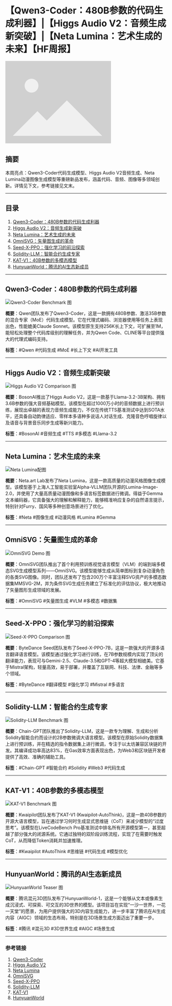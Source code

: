 # 【Qwen3-Coder：480B参数的代码生成利器】|【Higgs Audio V2：音频生成新突破】|【Neta Lumina：艺术生成的未来】【HF周报】

![封面图](/assets/images/placeholder.png)

## 摘要

本周亮点：Qwen3-Coder代码生成模型、Higgs Audio V2音频生成、Neta Lumina动漫图像生成模型等重磅新品发布，涵盖代码、音频、图像等多领域创新。详情见下文，参考链接见文末。

---

## 目录

1. [Qwen3-Coder：480B参数的代码生成利器](#qwen3-coder480b参数的代码生成利器)
2. [Higgs Audio V2：音频生成新突破](#higgs-audio-v2音频生成新突破)
3. [Neta Lumina：艺术生成的未来](#neta-lumina艺术生成的未来)
4. [OmniSVG：矢量图生成的革命](#omnisvg矢量图生成的革命)
5. [Seed-X-PPO：强化学习的前沿探索](#seed-x-ppo强化学习的前沿探索)
6. [Solidity-LLM：智能合约生成专家](#solidity-llm智能合约生成专家)
7. [KAT-V1：40B参数的多模态模型](#kat-v140b参数的多模态模型)
8. [HunyuanWorld：腾讯的AI生态新成员](#hunyuanworld腾讯的ai生态新成员)

---

## Qwen3-Coder：480B参数的代码生成利器

![Qwen3-Coder Benchmark 图](https://qianwen-res.oss-cn-beijing.aliyuncs.com/Qwen3-Coder/qwen3-coder-main.jpg)

**概要**：Qwen团队发布了Qwen3-Coder，这是一款拥有480B参数、激活35B参数的混合专家（MoE）代码生成模型。它在代理式编码、浏览器使用等任务上表现出色，性能媲美Claude Sonnet。该模型原生支持256K长上下文，可扩展至1M，能轻松处理整个代码库级别的理解任务，并为Qwen Code、CLINE等平台提供强大的代理式编码支持。

**标签**：#Qwen #代码生成 #MoE #长上下文 #AI开发工具

---

## Higgs Audio V2：音频生成新突破

![Higgs Audio V2 Comparison 图](https://huggingface.co/bosonai/higgs-audio-v2-generation-3B-base/resolve/main/emergent-tts-emotions-win-rate.png)

**概要**：BosonAI推出了Higgs Audio V2，这是一款基于Llama-3.2-3B架构、拥有3.6B参数的强大音频基础模型。该模型在超过1000万小时的音频数据上进行预训练，展现出卓越的表现力音频生成能力，不仅在传统TTS基准测试中达到SOTA水平，还具备自动韵律适应、零样本多语种多说话人对话生成、克隆音色哼唱旋律以及语音与背景音乐同步生成等新兴能力。

**标签**：#BosonAI #音频生成 #TTS #多模态 #Llama-3.2

---

## Neta Lumina：艺术生成的未来

![Neta Lumina配图](/assets/images/hf-weekly/neta-lumina-flash-pv.gif)

**概要**：Neta.art Lab发布了Neta Lumina，这是一款高质量的动漫风格图像生成模型。该模型基于上海人工智能实验室Alpha-VLLM团队开源的Lumina-Image-2.0，并使用了大量高质量动漫图像和多语言标签数据进行微调。得益于Gemma文本编码器，它具备强大的理解和解释能力，能够精准响应复杂的自然语言提示，特别针对Furry、国风等多种创意场景进行了优化。

**标签**：#Neta #图像生成 #动漫风格 #Lumina #Gemma

---

## OmniSVG：矢量图生成的革命

![OmniSVG Demo 图](https://cdn-uploads.huggingface.co/production/uploads/67f4fc326576467f43cc20bf/xcG4VDF8tpjmBhH_PeMwl.gif)

**概要**：OmniSVG团队推出了首个利用预训练视觉语言模型（VLM）的端到端多模态SVG生成模型系列——OmniSVG。该模型能够生成从简单图标到复杂动漫角色的各类SVG图像。同时，团队还发布了包含200万个丰富注释SVG资产的多模态数据集MMSVG-2M，并为条件SVG生成任务建立了标准化的评估协议，极大地推动了矢量图形生成领域的发展。

**标签**：#OmniSVG #矢量图生成 #VLM #多模态 #数据集

---

## Seed-X-PPO：强化学习的前沿探索

![Seed-X-PPO Comparison 图](https://huggingface.co/ByteDance-Seed/Seed-X-PPO-7B/resolve/main/imgs/model_comparsion.png)

**概要**：ByteDance Seed团队发布了Seed-X-PPO-7B，这是一款强大的开源多语言翻译语言模型。该模型通过强化学习进行训练，在7B参数规模内实现了顶尖的翻译能力，表现可与Gemini-2.5、Claude-3.5和GPT-4等超大模型相媲美。它基于Mistral架构，轻量高效，易于部署，并覆盖了互联网、科技、法律、金融等多个领域。

**标签**：#ByteDance #翻译模型 #强化学习 #Mistral #多语言

---

## Solidity-LLM：智能合约生成专家

![Solidity-LLM Benchmark 图](https://huggingface.co/Chain-GPT/Solidity-LLM/resolve/main/Benchmark.png)

**概要**：Chain-GPT团队推出了Solidity-LLM，这是一款专为理解、生成和分析Solidity智能合约而设计的2B参数微调大语言模型。该模型在原始Solidity数据集上进行预训练，并在精选的指令数据集上进行微调，专注于以太坊兼容区块链的开发。其编译成功率高达83%，在Gas效率方面表现出色，为Web3和区块链开发者提供了高效、准确的辅助工具。

**标签**：#Chain-GPT #智能合约 #Solidity #Web3 #代码生成

---

## KAT-V1：40B参数的多模态模型

![KAT-V1 Benchmark 图](https://cdn-uploads.huggingface.co/production/uploads/61ee40a269351366e29972ad/zdnsvBmv6hWIC2Qxxy1fD.png)

**概要**：Kwaipilot团队发布了KAT-V1 (Kwaipilot-AutoThink)，这是一款40B参数的开源大语言模型，旨在通过学习何时生成显式思维链（CoT）来减少模型的“过度思考”。该模型在LiveCodeBench Pro基准测试中排名所有开源模型第一，甚至超越了部分强大的闭源系统。它通过独特的双阶段训练流程，实现了在需要时触发CoT，从而降低Token消耗并加速推理。

**标签**：#Kwaipilot #AutoThink #思维链 #代码生成 #模型优化

---

## HunyuanWorld：腾讯的AI生态新成员

![HunyuanWorld Teaser 图](https://huggingface.co/tencent/HunyuanWorld-1/resolve/main/assets/teaser.png)

**概要**：腾讯混元3D团队发布了HunyuanWorld-1，这是一个能够从文本或像素生成沉浸式、可探索、可交互的3D世界的模型。该项目旨在实现“一沙一世界，一花一天堂”的愿景，为用户提供强大的3D内容生成能力，进一步丰富了腾讯在AI生成内容（AIGC）领域的生态布局，特别是在3D场景生成方面迈出了重要一步。

**标签**：#腾讯 #混元3D #3D世界生成 #AIGC #场景生成

---

### 参考链接

1. [Qwen3-Coder](https://huggingface.co/Qwen/Qwen3-Coder-480B-A35B-Instruct)
2. [Higgs Audio V2](https://huggingface.co/bosonai/higgs-audio-v2-generation-3B-base)
3. [Neta Lumina](https://huggingface.co/neta-art/Neta-Lumina)
4. [OmniSVG](https://huggingface.co/OmniSVG/OmniSVG)
5. [Seed-X-PPO](https://huggingface.co/ByteDance-Seed/Seed-X-PPO-7B)
6. [Solidity-LLM](https://huggingface.co/Chain-GPT/Solidity-LLM)
7. [KAT-V1](https://huggingface.co/Kwaipilot/KAT-V1-40B)
8. [HunyuanWorld](https://huggingface.co/tencent/HunyuanWorld-1)
